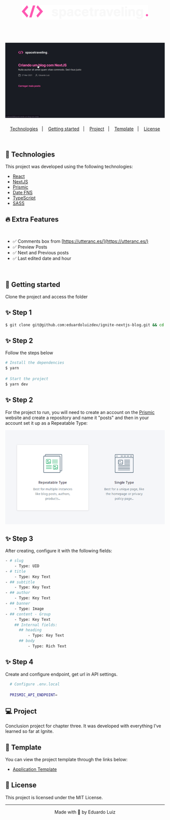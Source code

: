 <p align="center">
  <img alt="watchme" src=".github/logo.png" width="400px">
</p>

<br />

<h1 align="center">
    <img alt="app" title="app" src=".github/app.gif" />
</h1>

<p align="center">
  <a href="#technologies">Technologies</a>&nbsp;&nbsp;&nbsp;|&nbsp;&nbsp;&nbsp;
  <a href="#-layout">Getting started</a>&nbsp;&nbsp;&nbsp;|&nbsp;&nbsp;&nbsp;
  <a href="#-project">Project</a>&nbsp;&nbsp;&nbsp;|&nbsp;&nbsp;&nbsp;
  <a href="#-layout">Template</a>&nbsp;&nbsp;&nbsp;|&nbsp;&nbsp;&nbsp;
  <a href="#-license">License</a>
</p>

<br>

## 🧪 Technologies

This project was developed using the following technologies:

- [React](https://reactjs.org)
- [NextJS](https://nextjs.org/)
- [Prismic](https://prismic.io/)
- [Date FNS](https://date-fns.org/)
- [TypeScript](https://www.typescriptlang.org/)
- [SASS](https://sass-lang.com/)

## 🔥 Extra Features
<br>

- ✅ Comments box from [https://utteranc.es/](https://utteranc.es/)
- ✅ Preview Posts
- ✅ Next and Previous posts
- ✅ Last edited date and hour

<br>

## 🚀 Getting started

Clone the project and access the folder

## ✨ Step 1

```bash
$ git clone git@github.com:eduardoluizdev/ignite-nextjs-blog.git && cd ignite-nextjs-blog
```
## ✨ Step 2
Follow the steps below

```bash
# Install the dependencies
$ yarn

# Start the project
$ yarn dev
```

## ✨ Step 2

For the project to run, you will need to create an account on the [Prismic](https://prismic.io/) website and create a repository and name it "posts" and then in your account set it up as a Repeatable Type:

<img alt="app" title="app" src=".github/prismic1.png" />

## ✨ Step 3

After creating, configure it with the following fields:

```bash
- # slug
    - Type: UID
- # title
    - Type: Key Text
- ## subtitle
    - Type: Key Text
- ## author
    - Type: Key Text
- ## banner
    - Type: Image
- ## content - Group
    - Type: Key Text
    ## Internal fields:
      ## heading
          - Type: Key Text
      ## body
          - Type: Rich Text
```
## ✨ Step 4

Create and configure endpoint, get url in API settings.

```bash
  # Configure .env.local

  PRISMIC_API_ENDPOINT=
```

## 💻 Project

Conclusion project for chapter three. It was developed with everything I’ve learned so far at Ignite.

## 🔖 Template

You can view the project template through the links below:

- [Application Template](https://github.com/rocketseat-education/ignite-template-reactjs-criando-um-projeto-do-zero)

## 📝 License

This project is licensed under the MIT License.

---

<p align="center">Made with 💜 by Eduardo Luiz</p>
